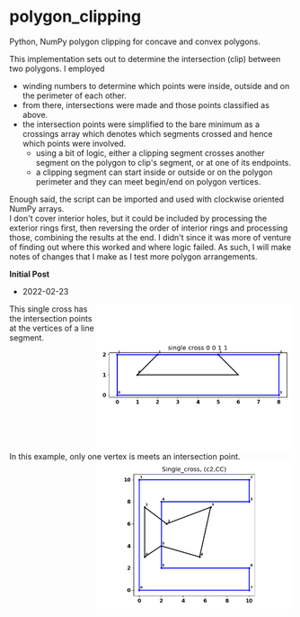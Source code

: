 # polygon_clipping
Python, NumPy polygon clipping for concave and convex polygons.


This implementation sets out to determine the intersection (clip) between two polygons.
I employed
- winding numbers to determine which points were inside, outside and on the perimeter of each other.
- from there, intersections were made and those points classified as above.
- the intersection points were simplified to the bare minimum as a crossings array which denotes which segments crossed and hence which points were involved.
  - using a bit of logic, either a clipping segment crosses another segment on the polygon to clip's segment, or at one of its endpoints.
  - a clipping segment can start inside or outside or on the polygon perimeter and they can meet begin/end on polygon vertices.

Enough said, the script can be imported and used with clockwise oriented NumPy arrays.  
I don't cover interior holes, but it could be included by processing the exterior rings first, then reversing the order of interior rings and processing those, combining the results at the end.  I didn't since it was more of venture of finding out where this worked and where logic failed.  As such, I will make notes of changes that I make as I test more polygon arrangements.


**Initial Post**
- 2022-02-23
<p>
<img src="images/single_cross_s00_t0.png" align="right" width="350"/>  This single cross has the intersection points at the vertices of a line segment.  
</p>
<br clear="right">
In this example, only one vertex is meets an intersection point.  <img src="images/single_cross_c2CC.png" align="right" width="350"/>  


<!-- <a href="url"><img src="../images/npGeo_conversion_tools.png" align="center" height="auto" width="200" ></a> -->
